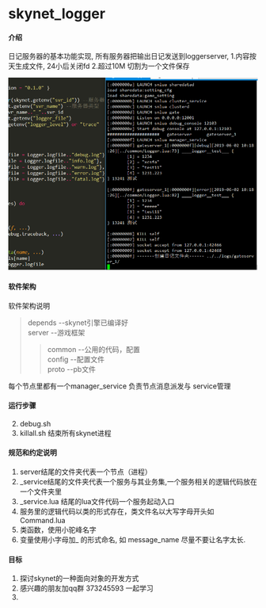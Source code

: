 # skynet_logger

#### 介绍
日记服务器的基本功能实现, 所有服务器把输出日记发送到loggerserver, 
1.内容按天生成文件, 24小后关闭fd
2.超过10M 切割为一个文件保存

![image1](/image1.png)
<bar>
#### 软件架构
软件架构说明
>depends --skynet引擎已编译好 <br>
>server  --游戏框架 <br>
>>common --公用的代码，配置 <br>
>>config --配置文件 <br>
>>proto  --pb文件 <br>

每个节点里都有一个manager_service   负责节点消息派发与 service管理

#### 运行步骤


2. debug.sh
3. killall.sh 结束所有skynet进程

#### 规范和约定说明

1. server结尾的文件夹代表一个节点（进程）
2. _service结尾的文件夹代表一个服务与其业务集,一个服务相关的逻辑代码放在一个文件夹里
3. _service.lua 结尾的lua文件代码一个服务起动入口
4. 服务里的逻辑代码以类的形式存在，类文件名以大写字母开头如Command.lua
5. 类函数，使用小驼峰名字
6. 变量使用小字母加_ 的形式命名, 如 message_name 尽量不要让名字太长.


#### 目标
1. 探讨skynet的一种面向对象的开发方式
2. 感兴趣的朋友加qq群 373245593 一起学习
3. 